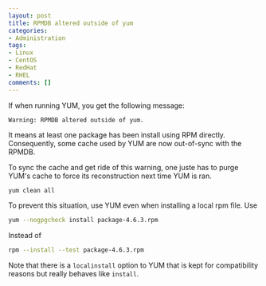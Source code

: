 ```yaml
---
layout: post
title: RPMDB altered outside of yum
categories:
- Administration
tags:
- Linux
- CentOS
- RedHat
- RHEL
comments: []
---
```

If when running YUM, you get the following message:
```
Warning: RPMDB altered outside of yum.
```

It means at least one package has been install using RPM directly. Consequently, some cache used by YUM are now out-of-sync with the RPMDB.

To sync the cache and get ride of this warning, one juste has to purge YUM's cache to force its reconstruction next time YUM is ran.

```bash
yum clean all
```

To prevent this situation, use YUM even when installing a local rpm file. Use

```bash
yum --nogpgcheck install package-4.6.3.rpm
```

Instead of
```bash
rpm --install --test package-4.6.3.rpm
```

Note that there is a `localinstall` option to YUM that is kept for compatibility reasons but really behaves like `install`.
